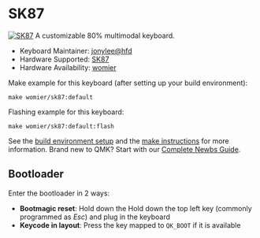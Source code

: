 # SK87
[![SK87](https://s21.ax1x.com/2025/01/20/pEkH8wd.png)](https://imgse.com/i/pEkH8wd)
A customizable 80% multimodal keyboard.

* Keyboard Maintainer: [jonylee@hfd](https://github.com/jonylee1986)
* Hardware Supported: [SK87](https://womierkeyboard.com/products/womier-sk87)
* Hardware Availability: [womier](http://www.womierkeyboard.com)

Make example for this keyboard (after setting up your build environment):

    make womier/sk87:default

Flashing example for this keyboard:

    make womier/sk87:default:flash
    
See the [build environment setup](https://docs.qmk.fm/#/getting_started_build_tools) and the [make instructions](https://docs.qmk.fm/#/getting_started_make_guide) for more information. Brand new to QMK? Start with our [Complete Newbs Guide](https://docs.qmk.fm/#/newbs).

## Bootloader

Enter the bootloader in 2 ways:

* **Bootmagic reset**: Hold down the Hold down the top left key (commonly programmed as *Esc*) and plug in the keyboard
* **Keycode in layout**: Press the key mapped to `QK_BOOT` if it is available
